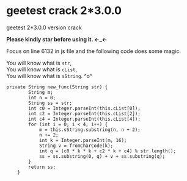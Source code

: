 # geetest crack 2*3.0.0
geetest 2*3.0.0 version crack 

**Please kindly star before using it. ←_←**      

Focus on line 6132 in js file and the following code does some magic.  

You will know what is `str`,      
You will know what is `cList`,      
You will know what is `sString`. ^o^      

```{java}
private String new_func(String str) {
        String m;
        int n = 0;
        String ss = str;
        int c0 = Integer.parseInt(this.cList[0]);
        int c2 = Integer.parseInt(this.cList[2]);
        int c4 = Integer.parseInt(this.cList[4]);
        for (int i = 0; i < 4; i++) {
            m = this.sString.substring(n, n + 2);
            n += 2;
            int k = Integer.parseInt(m, 16);
            String v = fromCharCode(k);
            int q = (c0 * k * k + c2 * k + c4) % str.length();
            ss = ss.substring(0, q) + v + ss.substring(q);
        }
        return ss;
    }
```
